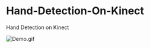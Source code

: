 # Hand-Detection-On-Kinect
Hand Detection on Kinect

![Demo.gif](https://github.com/chauhanmahavir/Hand-Detection-On-Kinect/blob/main/GIF/demo.gif)
